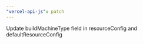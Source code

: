 ```yaml
---
"vercel-api-js": patch
---
```


Update buildMachineType field in resourceConfig and defaultResourceConfig